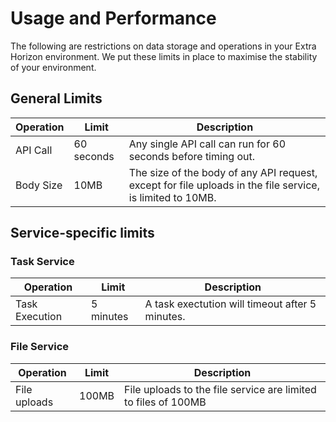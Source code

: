 # Usage and Performance

The following are restrictions on data storage and operations in your Extra Horizon environment. We put these limits in place to maximise the stability of your environment.

## General Limits

| Operation | Limit      | Description                                                                                                |
| --------- | ---------- | ---------------------------------------------------------------------------------------------------------- |
| API Call  | 60 seconds | Any single API call can run for 60 seconds before timing out.                                              |
| Body Size | 10MB       | The size of the body of any API request, except for file uploads in the file service,  is limited to 10MB. |

## Service-specific limits

### Task Service

| Operation      | Limit     | Description                                     |
| -------------- | --------- | ----------------------------------------------- |
| Task Execution | 5 minutes | A task exectution will timeout after 5 minutes. |

### File Service

| Operation    | Limit | Description                                                    |
| ------------ | ----- | -------------------------------------------------------------- |
| File uploads | 100MB | File uploads to the file service are limited to files of 100MB |
